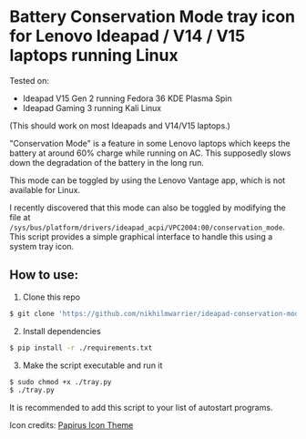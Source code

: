 # Battery Conservation Mode tray icon for Lenovo Ideapad / V14 / V15 laptops running Linux

Tested on:
- Ideapad V15 Gen 2 running Fedora 36 KDE Plasma Spin
- Ideapad Gaming 3 running Kali Linux  
  
(This should work on most Ideapads and V14/V15 laptops.)
  
"Conservation Mode" is a feature in some Lenovo laptops which keeps the battery
at around 60% charge while running on AC. This supposedly slows down the
degradation of the battery in the long run.
  
This mode can be toggled by using the Lenovo Vantage app, which is not available
for Linux. 
  
I recently discovered that this mode can also be toggled by modifying the file
at `/sys/bus/platform/drivers/ideapad_acpi/VPC2004:00/conservation_mode`. This
script provides a simple graphical interface to handle this using a system tray
icon. 

## How to use:

1. Clone this repo    
```bash  
$ git clone 'https://github.com/nikhilmwarrier/ideapad-conservation-mode-linux-tray-icon' conservation-mode-tray-icon && cd conservation-mode-tray-icon
```  

2. Install dependencies   
```bash  
$ pip install -r ./requirements.txt
```
  
3. Make the script executable and run it  
```bash  
$ sudo chmod +x ./tray.py
$ ./tray.py
```  
  
It is recommended to add this script to your list of autostart programs.

Icon credits: [Papirus Icon Theme](https://github.com/PapirusDevelopmentTeam/papirus-icon-theme/)
